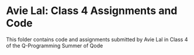 # Avie Lal: Class 4 Assignments and Code
This folder contains code and assignments submitted by Avie Lal in Class 4 of the Q-Programming Summer of Qode